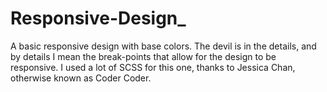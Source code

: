 # Responsive-Design_
A basic responsive design with base colors. The devil is in the details, and by details I mean the break-points that allow for the design to be responsive. I used a lot of SCSS for this one, thanks to Jessica Chan, otherwise known as Coder Coder.
